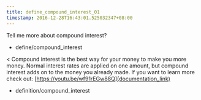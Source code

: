 ```yaml
---
title: define_compound_interest_01
timestamp: 2016-12-28T16:43:01.525032347+08:00
---
```


Tell me more about compound interest?
* define/compound_interest

< Compound interest is the best way for your money to make you more money. Normal interest rates are applied on one amount, but compound interest adds on to the money you already made. If you want to learn more check out: [https://youtu.be/wf91rEGw88Q](documentation_link)
* definition/compound_interest
